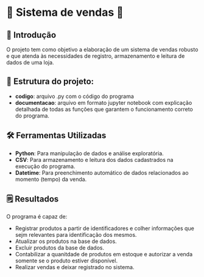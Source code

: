 # 🛒 Sistema de vendas  🛒

## 📌 Introdução
O projeto tem como objetivo a elaboração de um sistema de vendas robusto e que atenda às necessidades de registro, armazenamento e leitura de dados de uma loja. 

## 📖 Estrutura do projeto:
- **codigo**: arquivo .py com o código do programa
- **documentacao**: arquivo em formato jupyter notebook com explicação detalhada de todas as funções que garantem o funcionamento correto do programa.

## 🛠 Ferramentas Utilizadas
- **Python**: Para manipulação de dados e análise exploratória.
- **CSV**: Para armazenamento e leitura dos dados cadastrados na execução do programa.
- **Datetime**: Para preenchimento automático de dados relacionados ao momento (tempo) da venda.

## 🗒 Resultados
O programa é capaz de:
- Registrar produtos a partir de identificadores e colher informações que sejm relevantes para identificação dos mesmos.
- Atualizar os produtos na base de dados.
- Excluir produtos da base de dados.
- Contabilizar a quanitdade de produtos em estoque e autorizar a venda somente se o produto estiver disponível.
- Realizar vendas e deixar registrado no sistema.
